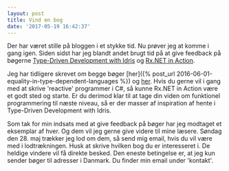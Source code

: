```yaml
---
layout: post
title: Vind en bog
date: '2017-05-19 16:42:37'
---
```


Der har været stille på bloggen i et stykke tid. Nu prøver jeg at komme i gang igen. Siden sidst har jeg blandt andet brugt tid på at give feedback på bøgerne [Type-Driven Development with Idris](https://www.manning.com/books/type-driven-development-with-idris) og [Rx.NET in Action](https://www.manning.com/books/rx-dot-net-in-action).

Jeg har tidligere skrevet om begge bøger [her]({% post_url 2016-06-01-equality-in-type-dependent-languages %}) og [her](2015-08-29-reactive-extensions-in-action). Hvis du gerne vil i gang med at skrive 'reactive' programmer i C#, så kunne Rx.NET in Action være et godt sted og starte. Er du derimod klar til at tage din viden om funktionel programmering til næste niveau, så er der masser af inspiration af hente i Type-Driven Development with Idris.

Som tak for min indsats med at give feedback på bøger har jeg modtaget et eksemplar af hver. Og dem vil jeg gerne give videre til mine læsere. Søndag den 28. maj trækker jeg lod om dem, så send mig email, hvis du vil være med i lodtrækningen. Husk at skrive hvilken bog du er interesseret i. De heldige vindere vil få direkte besked. Den eneste betingelse er, at jeg kun sender bøger til adresser i Danmark. Du finder min email under 'kontakt'.
